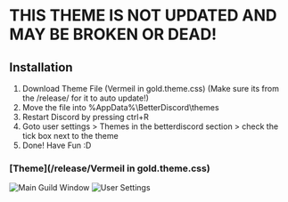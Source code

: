 # THIS THEME IS NOT UPDATED AND MAY BE BROKEN OR DEAD!


## Installation
1. Download Theme File (Vermeil in gold.theme.css) (Make sure its from the /release/ for it to auto update!)
2. Move the file into %AppData%\BetterDiscord\themes
3. Restart Discord by pressing ctrl+R
4. Goto user settings > Themes in the betterdiscord section > check the tick box next to the theme
5. Done! Have Fun :D

### [Theme](/release/Vermeil in gold.theme.css)
![Main Guild Window](https://i.imgur.com/Ldwd9Cr.png)
![User Settings](https://i.imgur.com/EL8LEpJ.png)


